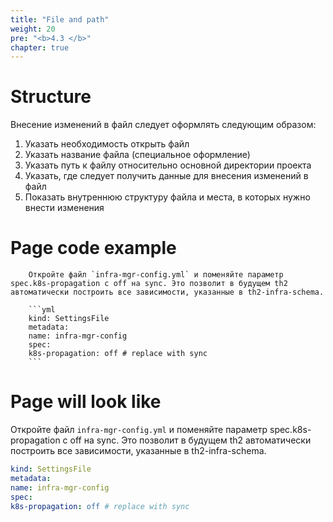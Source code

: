 ```yaml
---
title: "File and path"
weight: 20
pre: "<b>4.3 </b>"
chapter: true
---
```


#   Structure

Внесение изменений в файл следует оформлять следующим образом:

1) Указать необходимость открыть файл
2) Указать название файла (специальное оформление)
3) Указать путь к файлу относительно основной директории проекта
4) Указать, где следует получить данные для внесения изменений в файл
5) Показать внутреннюю структуру файла и места, в которых нужно внести изменения



#   Page code example

```shell
    Откройте файл `infra-mgr-config.yml` и поменяйте параметр spec.k8s-propagation с off на sync. Это позволит в будущем th2 автоматически построить все зависимости, указанные в th2-infra-schema.

    ```yml
    kind: SettingsFile
    metadata:
    name: infra-mgr-config
    spec:
    k8s-propagation: off # replace with sync
    ```
```

#   Page will look like

Откройте файл `infra-mgr-config.yml` и поменяйте параметр spec.k8s-propagation с off на sync. Это позволит в будущем th2 автоматически построить все зависимости, указанные в th2-infra-schema.

```yml
kind: SettingsFile
metadata:
name: infra-mgr-config
spec:
k8s-propagation: off # replace with sync
```



